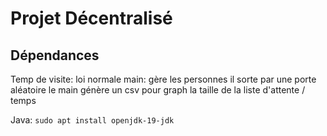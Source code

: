 # Projet Décentralisé

## Dépendances

Temp de visite: loi normale
main: gère les personnes
il sorte par une porte aléatoire
le main génère un csv pour graph la taille de la liste d'attente / temps

Java: `sudo apt install openjdk-19-jdk`

